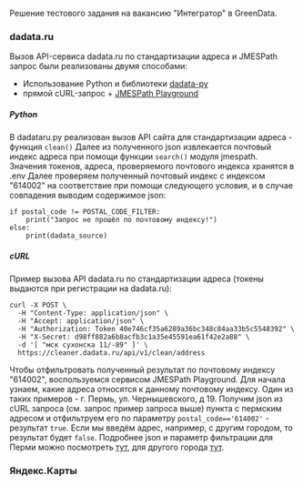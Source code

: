Решение тестового задания на вакансию "Интегратор" в GreenData.
### dadata.ru
Вызов API-сервиса dadata.ru по стандартизации адреса и JMESPath запрос были реализованы двумя способами: 
* Использование Python и библиотеки [dadata-py](https://github.com/hflabs/dadata-py)
* прямой cURL-запрос + [JMESPath Playground](https://play.jmespath.org/)
##### Python
В dadataru.py реализован вызов API сайта для стандартизации адреса - функция `clean()`
Далее из полученного json извлекается почтовый индекс адреса при помощи функции `search()` модуля jmespath. 
Значения токенов, адреса, проверяемого почтового индекса хранятся в .env
Далее проверяем полученный почтовый индекс с индексом "614002" на соответствие при помощи следующего условия, и в случае совпадения выводим содержимое json: 
```
if postal_code != POSTAL_CODE_FILTER:  
    print("Запрос не прошёл по почтовому индексу!")  
else:  
    print(dadata_source)
```
##### cURL
Пример вызова API dadata.ru по стандартизации адреса (токены выдаются при регистрации на dadata.ru):
```
curl -X POST \
  -H "Content-Type: application/json" \
  -H "Accept: application/json" \
  -H "Authorization: Token 40e746cf35a6289a36bc348c84aa33b5c5548392" \
  -H "X-Secret: d98ff882a6b8acfb3c1a35e45591ea61f42e2a88" \
  -d '[ "мск сухонска 11/-89" ]' \
  https://cleaner.dadata.ru/api/v1/clean/address
```
Чтобы отфильтровать полученный результат по почтовому индексу "614002", воспользуемся сервисом JMESPath Playground. 
Для начала узнаем, какие адреса относятся к данному почтовому индексу. Один из таких примеров - г. Пермь, ул. Чернышевского, д 19. Получим json из cURL запроса (см. запрос пример запроса выше) пункта с пермским адресом и отфильтруем его по параметру `postal_code=='614002'`  - результат `true`. 
Если мы введём адрес, например, с другим городом, то результат будет `false`. Подробнее json и параметр фильтрации для Перми можно посмотреть [тут](https://play.jmespath.org/?u=9c83ce4a-05b6-4611-a650-bae2eae1ff08), для другого города [тут](https://play.jmespath.org/?u=18f9866d-3684-4506-ad73-8c8035298756).
### Яндекс.Карты
